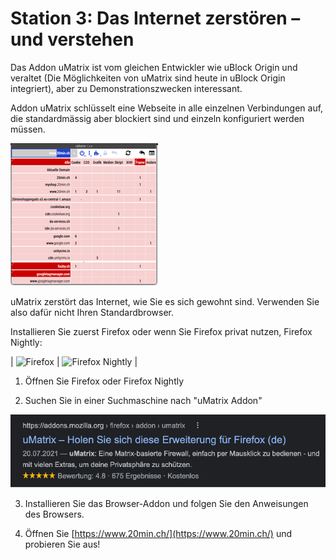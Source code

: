 # **Station 3: Das Internet zerstören – und verstehen**



Das Addon uMatrix ist vom gleichen Entwickler wie uBlock Origin und veraltet (Die Möglichkeiten von uMatrix sind heute in uBlock Origin integriert), aber zu Demonstrationszwecken interessant.

Addon uMatrix schlüsselt eine Webseite in alle einzelnen Verbindungen auf, die standardmässig aber blockiert sind und einzeln konfiguriert werden müssen. 

![](stationenmedia/umatrix1.png)

uMatrix zerstört das Internet, wie Sie es sich gewohnt sind. Verwenden Sie also dafür nicht Ihren Standardbrowser.




Installieren Sie zuerst Firefox oder wenn Sie Firefox privat nutzen, Firefox Nightly:

| ![Firefox](https://www.mozilla.org/de/firefox/new/) | ![Firefox Nightly](https://www.mozilla.org/de/firefox/channel/desktop/) |


1. Öffnen Sie Firefox oder Firefox Nightly

2. Suchen Sie in einer Suchmaschine nach "uMatrix Addon"

![](stationenmedia/umatrix2.png)

3. Installieren Sie das Browser-Addon und folgen Sie den Anweisungen des Browsers.

4. Öffnen Sie [https://www.20min.ch/](https://www.20min.ch/) und probieren Sie aus!